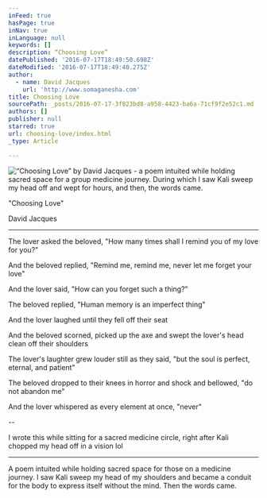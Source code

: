 ```yaml
---
inFeed: true
hasPage: true
inNav: true
inLanguage: null
keywords: []
description: “Choosing Love”
datePublished: '2016-07-17T18:49:50.698Z'
dateModified: '2016-07-17T18:49:40.275Z'
author:
  - name: David Jacques
    url: 'http://www.somaganesha.com'
title: Choosing Love
sourcePath: _posts/2016-07-17-3f823bd8-a958-4423-ba6a-71cf9f2e52c1.md
authors: []
publisher: null
starred: true
url: choosing-love/index.html
_type: Article

---
```

![“Choosing Love” by David Jacques - a poem intuited while holding sacred space for a group medicine journey. During which I saw Kali sweep my head off and wept for hours, and then, the words came.](https://the-grid-user-content.s3-us-west-2.amazonaws.com/f52d1aef-7f20-4424-80a3-869867b86d2a.jpg)

"Choosing Love"

David Jacques

---

The lover asked the beloved, "How many times shall I remind you of my love for you?"

And the beloved replied, "Remind me, remind me, never let me forget your love"

And the lover said, "How can you forget such a thing?"

The beloved replied, "Human memory is an imperfect thing"

And the lover laughed until they fell off their seat

And the beloved scorned, picked up the axe and swept the lover's head clean off their shoulders

The lover's laughter grew louder still as they said, "but the soul is perfect, eternal, and patient"

The beloved dropped to their knees in horror and shock and bellowed, "do not abandon me"

And the lover whispered as every element at once, "never"

--

I wrote this while sitting for a sacred medicine circle, right after Kali chopped my head off in a vision lol

---

A poem intuited while holding sacred space for those on a medicine journey. I saw Kali sweep my head of my shoulders and became a conduit for the body to express itself without the mind. Then the words came.